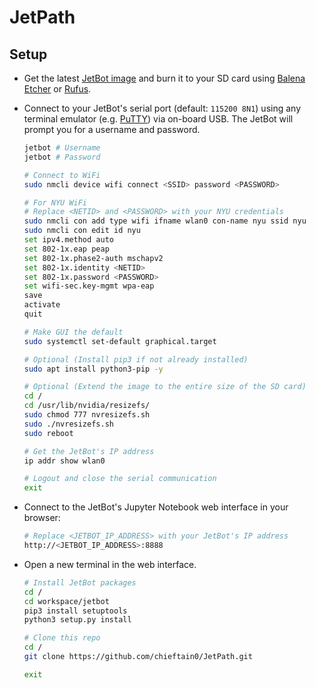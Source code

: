 # JetPath

## Setup

* Get the latest [JetBot image](https://jetbot.org/master/software_setup/sd_card.html) and burn it to your SD card using [Balena Etcher](https://etcher.balena.io/) or [Rufus](https://rufus.ie/).

* Connect to your JetBot's serial port (default: `115200 8N1`) using any terminal emulator (e.g. [PuTTY](https://www.chiark.greenend.org.uk/~sgtatham/putty/download.html)) via on-board USB. The JetBot will prompt you for a username and password.

    ```bash
    jetbot # Username
    jetbot # Password

    # Connect to WiFi
    sudo nmcli device wifi connect <SSID> password <PASSWORD>

    # For NYU WiFi
    # Replace <NETID> and <PASSWORD> with your NYU credentials
    sudo nmcli con add type wifi ifname wlan0 con-name nyu ssid nyu
    sudo nmcli con edit id nyu
    set ipv4.method auto
    set 802-1x.eap peap
    set 802-1x.phase2-auth mschapv2
    set 802-1x.identity <NETID>
    set 802-1x.password <PASSWORD>
    set wifi-sec.key-mgmt wpa-eap
    save
    activate
    quit

    # Make GUI the default
    sudo systemctl set-default graphical.target

    # Optional (Install pip3 if not already installed)
    sudo apt install python3-pip -y

    # Optional (Extend the image to the entire size of the SD card)
    cd /
    cd /usr/lib/nvidia/resizefs/
    sudo chmod 777 nvresizefs.sh
    sudo ./nvresizefs.sh
    sudo reboot

    # Get the JetBot's IP address
    ip addr show wlan0

    # Logout and close the serial communication
    exit
    ```

* Connect to the JetBot's Jupyter Notebook web interface in your browser:

    ```bash
    # Replace <JETBOT_IP_ADDRESS> with your JetBot's IP address
    http://<JETBOT_IP_ADDRESS>:8888
    ```

* Open a new terminal in the web interface.

    ```bash
    # Install JetBot packages
    cd /
    cd workspace/jetbot
    pip3 install setuptools
    python3 setup.py install

    # Clone this repo
    cd /
    git clone https://github.com/chieftain0/JetPath.git

    exit
    ```
